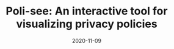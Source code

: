 ---
title: "Poli-see: An interactive tool for visualizing privacy policies"
date: 2020-11-09
venue: WPES '20
venueFullName: ACM CCS Workshop on Privacy in the Electronic Society
submitStatus:
authors: Wentao Guo, Jay Rodolitz, and Eleanor Birrell
html: https://doi.org/10.1145/3411497.3420221
pdf: https://cs.pomona.edu/~ebirrell/docs/WPES20-Polisee.pdf
reflection:
talk:
slides: "/publications/poli-see/Poli-see slides.pdf"
poster: https://www.usenix.org/system/files/soups21-poster16-guo.pdf
code: https://github.com/oatnewguo/poli-see
demo: "../projects/poli-see/"
tags:
- "topic: design"
---
